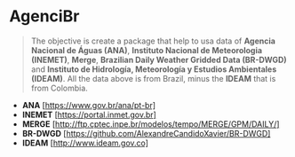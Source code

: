 # AgenciBr

> The objective is create a package that help to usa data of **Agencia Nacional de Águas (ANA)**, **Instituto Nacional de Meteorologia (INEMET)**, **Merge**, **Brazilian Daily Weather Gridded Data (BR-DWGD)** and **Instituto de Hidrología, Meteorología y Estudios Ambientales (IDEAM)**. All the data above is from Brazil, minus the **IDEAM** that is from Colombia.
 
 - **ANA** [https://www.gov.br/ana/pt-br]
 - **INEMET** [https://portal.inmet.gov.br]
 - **MERGE** [http://ftp.cptec.inpe.br/modelos/tempo/MERGE/GPM/DAILY/]
 - **BR-DWGD** [https://github.com/AlexandreCandidoXavier/BR-DWGD]
 - **IDEAM** [http://www.ideam.gov.co]
